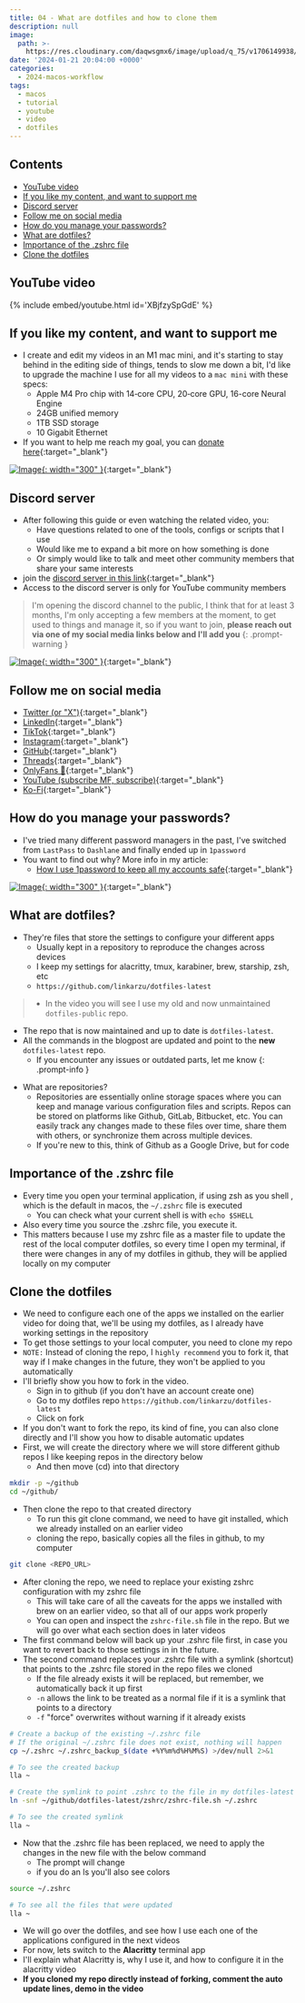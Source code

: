 ```yaml
---
title: 04 - What are dotfiles and how to clone them
description: null
image:
  path: >-
    https://res.cloudinary.com/daqwsgmx6/image/upload/q_75/v1706149938/youtube/2024-macos-workflow/04-dotfiles.avif
date: '2024-01-21 20:04:00 +0000'
categories:
  - 2024-macos-workflow
tags:
  - macos
  - tutorial
  - youtube
  - video
  - dotfiles
---
```

## Contents

<!-- toc -->

- [YouTube video](#youtube-video)
- [If you like my content, and want to support me](#if-you-like-my-content-and-want-to-support-me)
- [Discord server](#discord-server)
- [Follow me on social media](#follow-me-on-social-media)
- [How do you manage your passwords?](#how-do-you-manage-your-passwords)
- [What are dotfiles?](#what-are-dotfiles)
- [Importance of the .zshrc file](#importance-of-the-zshrc-file)
- [Clone the dotfiles](#clone-the-dotfiles)

<!-- tocstop -->

## YouTube video

{% include embed/youtube.html id='XBjfzySpGdE' %}

## If you like my content, and want to support me

- I create and edit my videos in an M1 mac mini, and it's starting to stay
  behind in the editing side of things, tends to slow me down a bit, I'd like to
  upgrade the machine I use for all my videos to a `mac mini` with these specs:
  - Apple M4 Pro chip with 14‑core CPU, 20‑core GPU, 16-core Neural Engine
  - 24GB unified memory
  - 1TB SSD storage
  - 10 Gigabit Ethernet
- If you want to help me reach my goal, you can
  [donate here](https://ko-fi.com/linkarzu/goal?g=6){:target="\_blank"}

[![Image](../../assets/img/imgs/250103-ko-fi-donate.avif){: width="300" }](https://ko-fi.com/linkarzu/goal?g=6){:target="\_blank"}

## Discord server

- After following this guide or even watching the related video, you:
  - Have questions related to one of the tools, configs or scripts that I use
  - Would like me to expand a bit more on how something is done
  - Or simply would like to talk and meet other community members that share
    your same interests
- join the
  [discord server in this link](https://www.youtube.com/channel/UCrSIvbFncPSlK6AdwE2QboA/join){:target="\_blank"}
- Access to the discord server is only for YouTube community members

<!-- markdownlint-disable -->
<!-- prettier-ignore-start -->

<!-- tip=green, info=blue, warning=yellow, danger=red -->

> I'm opening the discord channel to the public, I think that for at least 3
> months, I'm only accepting a few members at the moment, to get used to things
> and manage it, so if you want to join, **please reach out via one of my social
> media links below and I'll add you** 
{: .prompt-warning }

<!-- prettier-ignore-end -->
<!-- markdownlint-restore -->

[![Image](../../assets/img/imgs/250101-discord-server.avif){: width="300" }](https://www.youtube.com/channel/UCrSIvbFncPSlK6AdwE2QboA/join){:target="\_blank"}

## Follow me on social media

- [Twitter (or "X")](https://x.com/link_arzu){:target="\_blank"}
- [LinkedIn](https://www.linkedin.com/in/christianarzu){:target="\_blank"}
- [TikTok](https://www.tiktok.com/@linkarzu){:target="\_blank"}
- [Instagram](https://www.instagram.com/link_arzu){:target="\_blank"}
- [GitHub](https://github.com/linkarzu){:target="\_blank"}
- [Threads](https://www.threads.net/@link_arzu){:target="\_blank"}
- [OnlyFans 🍆](https://linkarzu.com/assets/img/imgs/250126-whyugae.avif){:target="\_blank"}
- [YouTube (subscribe MF, subscribe)](https://www.youtube.com/@linkarzu){:target="\_blank"}
- [Ko-Fi](https://ko-fi.com/linkarzu/goal?g=6){:target="\_blank"}

## How do you manage your passwords?

- I've tried many different password managers in the past, I've switched from
  `LastPass` to `Dashlane` and finally ended up in `1password`
- You want to find out why? More info in my article:
  - [How I use 1password to keep all my accounts safe](https://linkarzu.com/posts/1password/1password/){:target="\_blank"}

[![Image](../../assets/img/imgs/250124-1password-banner.avif){: width="300" }](https://www.dpbolvw.net/click-101327218-15917064){:target="\_blank"}

## What are dotfiles?

- They're files that store the settings to configure your different apps
  - Usually kept in a repository to reproduce the changes across devices
  - I keep my settings for alacritty, tmux, karabiner, brew, starship, zsh, etc
  - `https://github.com/linkarzu/dotfiles-latest`

<!-- markdownlint-disable -->
<!-- prettier-ignore-start -->
 
<!-- tip=green, info=blue, warning=yellow, danger=red -->
 
>   - In the video you will see I use my old and now unmaintained `dotfiles-public` repo.
  - The repo that is now maintained and up to date is `dotfiles-latest`.
  - All the commands in the blogpost are updated and point to the **new** `dotfiles-latest` repo.
    - If you encounter any issues or outdated parts, let me know
{: .prompt-info }
 
<!-- prettier-ignore-end -->
<!-- markdownlint-restore -->

- What are repositories?
  - Repositories are essentially online storage spaces where you can keep and
    manage various configuration files and scripts. Repos can be stored on
    platforms like Github, GitLab, Bitbucket, etc. You can easily track any
    changes made to these files over time, share them with others, or
    synchronize them across multiple devices.
  - If you're new to this, think of Github as a Google Drive, but for code

## Importance of the .zshrc file

- Every time you open your terminal application, if using zsh as you shell ,
  which is the default in macos, the `~/.zshrc` file is executed
  - You can check what your current shell is with `echo $SHELL`
- Also every time you source the .zshrc file, you execute it.
- This matters because I use my zshrc file as a master file to update the rest
  of the local computer dotfiles, so every time I open my terminal, if there
  were changes in any of my dotfiles in github, they will be applied locally on
  my computer

## Clone the dotfiles

- We need to configure each one of the apps we installed on the earlier video
  for doing that, we'll be using my dotfiles, as I already have working settings
  in the repository
- To get those settings to your local computer, you need to clone my repo
- `NOTE:` Instead of cloning the repo, I `highly recommend` you to fork it, that
  way if I make changes in the future, they won't be applied to you
  automatically
- I'll briefly show you how to fork in the video.
  - Sign in to github (if you don't have an account create one)
  - Go to my dotfiles repo `https://github.com/linkarzu/dotfiles-latest`
  - Click on fork
- If you don't want to fork the repo, its kind of fine, you can also clone
  directly and I'll show you how to disable automatic updates
- First, we will create the directory where we will store different github repos
  I like keeping repos in the directory below
  - And then move (cd) into that directory

```bash
mkdir -p ~/github
cd ~/github/
```

- Then clone the repo to that created directory
  - To run this git clone command, we need to have git installed, which we
    already installed on an earlier video
  - cloning the repo, basically copies all the files in github, to my computer

```bash
git clone <REPO_URL>
```

- After cloning the repo, we need to replace your existing zshrc configuration
  with my zshrc file
  - This will take care of all the caveats for the apps we installed with brew
    on an earlier video, so that all of our apps work properly
  - You can open and inspect the `zshrc-file.sh` file in the repo. But we will
    go over what each section does in later videos
- The first command below will back up your .zshrc file first, in case you want
  to revert back to those settings in in the future.
- The second command replaces your .zshrc file with a symlink (shortcut) that
  points to the .zshrc file stored in the repo files we cloned
  - If the file already exists it will be replaced, but remember, we
    automatically back it up first
  - `-n` allows the link to be treated as a normal file if it is a symlink that
    points to a directory
  - `-f` "force" overwrites without warning if it already exists

```bash
# Create a backup of the existing ~/.zshrc file
# If the original ~/.zshrc file does not exist, nothing will happen
cp ~/.zshrc ~/.zshrc_backup_$(date +%Y%m%d%H%M%S) >/dev/null 2>&1
```

```bash
# To see the created backup
lla ~
```

```bash
# Create the symlink to point .zshrc to the file in my dotfiles-latest repo
ln -snf ~/github/dotfiles-latest/zshrc/zshrc-file.sh ~/.zshrc
```

```bash
# To see the created symlink
lla ~
```

- Now that the .zshrc file has been replaced, we need to apply the changes in
  the new file with the below command
  - The prompt will change
  - if you do an ls you'll also see colors

```bash
source ~/.zshrc
```

```bash
# To see all the files that were updated
lla ~
```

- We will go over the dotfiles, and see how I use each one of the applications
  configured in the next videos
- For now, lets switch to the **Alacritty** terminal app
- I'll explain what Alacritty is, why I use it, and how to configure it in the
  alacritty video
- **If you cloned my repo directly instead of forking, comment the auto update
  lines, demo in the video**

<!-- very end of the file -->


